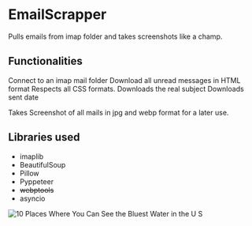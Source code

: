 # EmailScrapper
Pulls emails from imap folder and takes screenshots like a champ.

## Functionalities
Connect to an imap mail folder
Download all unread messages in HTML format
Respects all CSS formats.
Downloads the real subject
Downloads sent date

Takes Screenshot of all mails in jpg and webp format for a later use.

## Libraries used

* imaplib
* BeautifulSoup
* Pillow
* Pyppeteer
* ~~webptools~~
* asyncio

![10 Places Where You Can See the Bluest Water in the U S](https://github.com/Rogergarciatsa/EmailScrapper/assets/96830104/692e4472-04f7-4ebf-a69f-7ce66fb38355)


